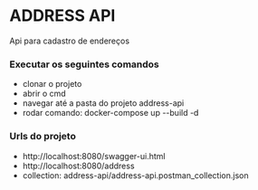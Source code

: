 # ADDRESS API #

Api para cadastro de endereços

### Executar os seguintes comandos ###

* clonar o projeto
* abrir o cmd
* navegar até a pasta do projeto address-api
* rodar comando: docker-compose up --build -d

### Urls do projeto ###

* http://localhost:8080/swagger-ui.html
* http://localhost:8080/address
* collection: address-api/address-api.postman_collection.json

